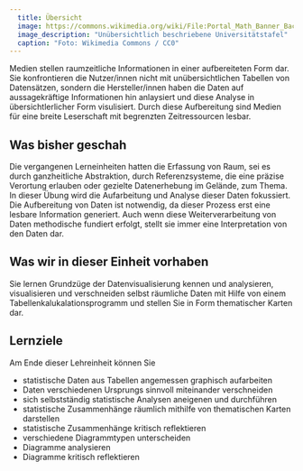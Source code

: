 ```yaml
---
  title: Übersicht
  image: https://commons.wikimedia.org/wiki/File:Portal_Math_Banner_Background_ka.jpg#/media/File:Portal_Math_Banner_Background_ka.jpg
  image_description: "Unübersichtlich beschriebene Universitätstafel"
  caption: "Foto: Wikimedia Commons / CC0"
---
```

Medien stellen raumzeitliche Informationen in einer aufbereiteten Form dar. Sie konfrontieren die Nutzer/innen nicht mit unübersichtlichen Tabellen von Datensätzen, sondern die Hersteller/innen haben die Daten auf aussagekräftige Informationen hin anlaysiert und diese Analyse in übersichtlerlicher Form visulisiert. Durch diese Aufbereitung sind Medien für eine breite Leserschaft mit begrenzten Zeitressourcen lesbar. 

## Was bisher geschah
Die vergangenen Lerneinheiten hatten die Erfassung von Raum, sei es durch ganzheitliche Abstraktion, durch Referenzsysteme, die eine präzise Verortung erlauben oder gezielte Datenerhebung im Gelände, zum Thema. In dieser Übung wird die Aufarbeitung und Analyse dieser Daten fokussiert. Die Aufbereitung von Daten ist notwendig, da dieser Prozess erst eine lesbare Information generiert. Auch wenn diese Weiterverarbeitung von Daten methodische fundiert erfolgt, stellt sie immer eine Interpretation von den Daten dar.

## Was wir in dieser Einheit vorhaben
Sie lernen Grundzüge der Datenvisualisierung kennen und analysieren, visualisieren und verschneiden selbst räumliche Daten mit Hilfe von einem Tabellenkalukalationsprogramm und stellen Sie in Form thematischer Karten dar.

## Lernziele
Am Ende dieser Lehreinheit können Sie
* statistische Daten aus Tabellen angemessen graphisch aufarbeiten
* Daten verschiedenen Ursprungs sinnvoll miteinander verschneiden
* sich selbstständig statistische Analysen aneigenen und durchführen
* statistische Zusammenhänge räumlich mithilfe von thematischen Karten darstellen
* statistische Zusammenhänge kritisch reflektieren
* verschiedene Diagrammtypen unterscheiden
* Diagramme analysieren
* Diagramme kritisch reflektieren

